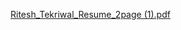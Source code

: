 [Ritesh_Tekriwal_Resume_2page (1).pdf](https://github.com/tekritesh/tekritesh.github.io/files/8638170/Ritesh_Tekriwal_Resume_2page.1.pdf)
